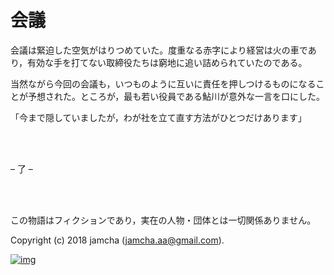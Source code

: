

# 会議

会議は緊迫した空気がはりつめていた。度重なる赤字により経営は火の車であり，有効な手を打てない取締役たちは窮地に追い詰められていたのである。  

当然ながら今回の会議も，いつものように互いに責任を押しつけるものになることが予想された。ところが，最も若い役員である鮎川が意外な一言を口にした。  

「今まで隠していましたが，わが社を立て直す方法がひとつだけあります」  

<br>  
<br>  

&#x2013; 了 &#x2013;  

<br>  
<br>  

この物語はフィクションであり，実在の人物・団体とは一切関係ありません。  

Copyright (c) 2018 jamcha (jamcha.aa@gmail.com).  

[![img](http://i.creativecommons.org/l/by-nc-sa/4.0/88x31.png)](http://creativecommons.org/licenses/by-nc-sa/4.0/deed)  

